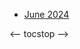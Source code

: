 <!-- toc -->

- [June 2024](https://github.com/linusjf/BIAY/blob/main/June2024.md)

<-- tocstop -->
